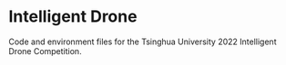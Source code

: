 # Intelligent Drone

Code and environment files for the Tsinghua University 2022 Intelligent Drone Competition.